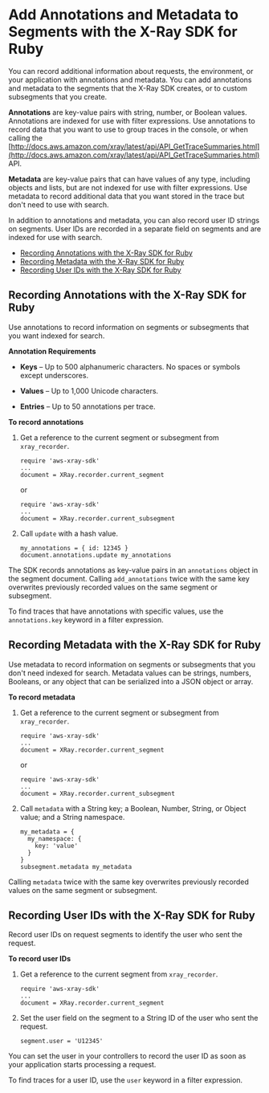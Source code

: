 # Add Annotations and Metadata to Segments with the X\-Ray SDK for Ruby<a name="xray-sdk-ruby-segment"></a>

You can record additional information about requests, the environment, or your application with annotations and metadata\. You can add annotations and metadata to the segments that the X\-Ray SDK creates, or to custom subsegments that you create\.

**Annotations** are key\-value pairs with string, number, or Boolean values\. Annotations are indexed for use with filter expressions\. Use annotations to record data that you want to use to group traces in the console, or when calling the [http://docs.aws.amazon.com/xray/latest/api/API_GetTraceSummaries.html](http://docs.aws.amazon.com/xray/latest/api/API_GetTraceSummaries.html) API\.

**Metadata** are key\-value pairs that can have values of any type, including objects and lists, but are not indexed for use with filter expressions\. Use metadata to record additional data that you want stored in the trace but don't need to use with search\.

In addition to annotations and metadata, you can also record user ID strings on segments\. User IDs are recorded in a separate field on segments and are indexed for use with search\.


+ [Recording Annotations with the X\-Ray SDK for Ruby](#xray-sdk-ruby-segment-annotations)
+ [Recording Metadata with the X\-Ray SDK for Ruby](#xray-sdk-ruby-segment-metadata)
+ [Recording User IDs with the X\-Ray SDK for Ruby](#xray-sdk-ruby-segment-userid)

## Recording Annotations with the X\-Ray SDK for Ruby<a name="xray-sdk-ruby-segment-annotations"></a>

Use annotations to record information on segments or subsegments that you want indexed for search\.

**Annotation Requirements**

+ **Keys** – Up to 500 alphanumeric characters\. No spaces or symbols except underscores\.

+ **Values** – Up to 1,000 Unicode characters\.

+ **Entries** – Up to 50 annotations per trace\.

**To record annotations**

1. Get a reference to the current segment or subsegment from `xray_recorder`\.

   ```
   require 'aws-xray-sdk'
   ...
   document = XRay.recorder.current_segment
   ```

   or

   ```
   require 'aws-xray-sdk'
   ...
   document = XRay.recorder.current_subsegment
   ```

1. Call `update` with a hash value\.

   ```
   my_annotations = { id: 12345 }
   document.annotations.update my_annotations
   ```

The SDK records annotations as key\-value pairs in an `annotations` object in the segment document\. Calling `add_annotations` twice with the same key overwrites previously recorded values on the same segment or subsegment\.

To find traces that have annotations with specific values, use the `annotations.key` keyword in a filter expression\.

## Recording Metadata with the X\-Ray SDK for Ruby<a name="xray-sdk-ruby-segment-metadata"></a>

Use metadata to record information on segments or subsegments that you don't need indexed for search\. Metadata values can be strings, numbers, Booleans, or any object that can be serialized into a JSON object or array\.

**To record metadata**

1. Get a reference to the current segment or subsegment from `xray_recorder`\.

   ```
   require 'aws-xray-sdk'
   ...
   document = XRay.recorder.current_segment
   ```

   or

   ```
   require 'aws-xray-sdk'
   ...
   document = XRay.recorder.current_subsegment
   ```

1. Call `metadata` with a String key; a Boolean, Number, String, or Object value; and a String namespace\.

   ```
   my_metadata = {
     my_namespace: {
       key: 'value'
     }
   }
   subsegment.metadata my_metadata
   ```

Calling `metadata` twice with the same key overwrites previously recorded values on the same segment or subsegment\.

## Recording User IDs with the X\-Ray SDK for Ruby<a name="xray-sdk-ruby-segment-userid"></a>

Record user IDs on request segments to identify the user who sent the request\.

**To record user IDs**

1. Get a reference to the current segment from `xray_recorder`\.

   ```
   require 'aws-xray-sdk'
   ...
   document = XRay.recorder.current_segment
   ```

1. Set the user field on the segment to a String ID of the user who sent the request\.

   ```
   segment.user = 'U12345'
   ```

You can set the user in your controllers to record the user ID as soon as your application starts processing a request\.

To find traces for a user ID, use the `user` keyword in a filter expression\.